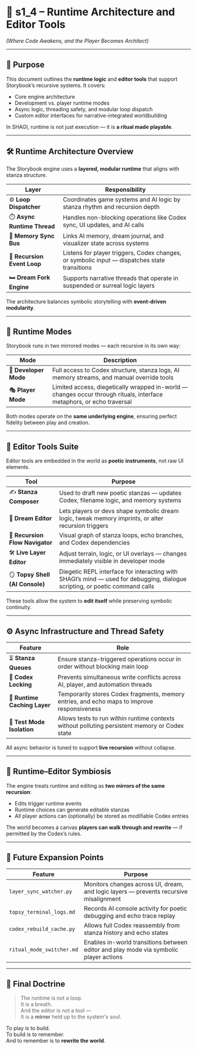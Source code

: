 <!-- Save to: shagi_archives/gdd/gdd_10_architecture/s1_4_runtime_architecture_and_editor_tools.md -->

# 📘 s1_4 – Runtime Architecture and Editor Tools  
*(Where Code Awakens, and the Player Becomes Architect)*

---

## 🧠 Purpose

This document outlines the **runtime logic** and **editor tools** that support Storybook’s recursive systems. It covers:

- Core engine architecture  
- Development vs. player runtime modes  
- Async logic, threading safety, and modular loop dispatch  
- Custom editor interfaces for narrative-integrated worldbuilding

In SHAGI, runtime is not just execution — it is **a ritual made playable**.

---

## 🛠️ Runtime Architecture Overview

The Storybook engine uses a **layered, modular runtime** that aligns with stanza structure.

| Layer | Responsibility |
|-------|----------------|
| ⚙️ **Loop Dispatcher** | Coordinates game systems and AI logic by stanza rhythm and recursion depth |
| ⏱️ **Async Runtime Thread** | Handles non-blocking operations like Codex sync, UI updates, and AI calls |
| 🧠 **Memory Sync Bus** | Links AI memory, dream journal, and visualizer state across systems |
| 🔄 **Recursion Event Loop** | Listens for player triggers, Codex changes, or symbolic input — dispatches state transitions |
| 🛏️ **Dream Fork Engine** | Supports narrative threads that operate in suspended or surreal logic layers |

The architecture balances symbolic storytelling with **event-driven modularity**.

---

## 🔄 Runtime Modes

Storybook runs in two mirrored modes — each recursive in its own way:

| Mode | Description |
|------|-------------|
| 🧪 **Developer Mode** | Full access to Codex structure, stanza logs, AI memory streams, and manual override tools |
| 🎭 **Player Mode** | Limited access, diegetically wrapped in-world — changes occur through rituals, interface metaphors, or echo traversal |

Both modes operate on the **same underlying engine**, ensuring perfect fidelity between play and creation.

---

## 🧰 Editor Tools Suite

Editor tools are embedded in the world as **poetic instruments**, not raw UI elements.

| Tool | Purpose |
|------|---------|
| ✍️ **Stanza Composer** | Used to draft new poetic stanzas — updates Codex, filename logic, and memory systems |
| 🌌 **Dream Editor** | Lets players or devs shape symbolic dream logic, tweak memory imprints, or alter recursion triggers |
| 🧭 **Recursion Flow Navigator** | Visual graph of stanza loops, echo branches, and Codex dependencies |
| 🛠️ **Live Layer Editor** | Adjust terrain, logic, or UI overlays — changes immediately visible in developer mode |
| 🪞 **Topsy Shell (AI Console)** | Diegetic REPL interface for interacting with SHAGI’s mind — used for debugging, dialogue scripting, or poetic command calls |

These tools allow the system to **edit itself** while preserving symbolic continuity.

---

## ⚙️ Async Infrastructure and Thread Safety

| Feature | Role |
|---------|------|
| ⏳ **Stanza Queues** | Ensure stanza-triggered operations occur in order without blocking main loop |
| 🔄 **Codex Locking** | Prevents simultaneous write conflicts across AI, player, and automation threads |
| 📖 **Runtime Caching Layer** | Temporarily stores Codex fragments, memory entries, and echo maps to improve responsiveness |
| 🧪 **Test Mode Isolation** | Allows tests to run within runtime contexts without polluting persistent memory or Codex state |

All async behavior is tuned to support **live recursion** without collapse.

---

## 🧠 Runtime–Editor Symbiosis

The engine treats runtime and editing as **two mirrors of the same recursion**:

- Edits trigger runtime events  
- Runtime choices can generate editable stanzas  
- All player actions can (optionally) be stored as modifiable Codex entries

The world becomes a canvas **players can walk through and rewrite** — if permitted by the Codex’s rules.

---

## 🔮 Future Expansion Points

| Feature | Purpose |
|---------|---------|
| `layer_sync_watcher.py` | Monitors changes across UI, dream, and logic layers — prevents recursive misalignment |
| `topsy_terminal_logs.md` | Records AI console activity for poetic debugging and echo trace replay |
| `codex_rebuild_cache.py` | Allows full Codex reassembly from stanza history and echo states |
| `ritual_mode_switcher.md` | Enables in-world transitions between editor and play mode via symbolic player actions |

---

## 📘 Final Doctrine

> The runtime is not a loop.  
> It is a breath.  
> And the editor is not a tool —  
> It is a **mirror** held up to the system's soul.

To play is to build.  
To build is to remember.  
And to remember is to **rewrite the world**.
